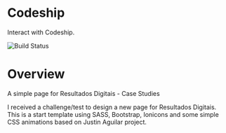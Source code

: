 # Codeship

Interact with Codeship.

![Build Status](https://www.codeship.io/projects/1d02af10-2e84-0133-57c4-7ef0c1511fb7/status)

# Overview
A simple page for Resultados Digitais - Case Studies

I received a challenge/test to design a new page for Resultados Digitais.
This is a start template using SASS, Bootstrap, Ionicons and some simple CSS animations based on Justin Aguilar project.
